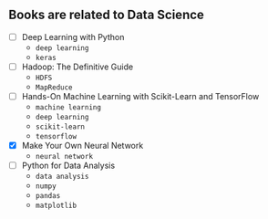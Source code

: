 ## Books are related to Data Science
- [ ] Deep Learning with Python
  - `deep learning`
  - `keras`
- [ ] Hadoop: The Definitive Guide
  - `HDFS`
  - `MapReduce`
- [ ] Hands-On Machine Learning with Scikit-Learn and TensorFlow
  - `machine learning`
  - `deep learning`
  - `scikit-learn`
  - `tensorflow`
- [x] Make Your Own Neural Network
  - `neural network`
- [ ] Python for Data Analysis
  - `data analysis`
  - `numpy`
  - `pandas`
  - `matplotlib`
